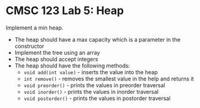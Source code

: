 # CMSC 123 Lab 5: Heap

Implement a min heap.

* The heap should have a max capacity which is a parameter in the constructor
* Implement the tree using an array
* The heap should accept integers
* The heap should have the following methods:
    * `void add(int value)` - inserts the value into the heap
    * `int remove()` - removes the smallest value in the help and returns it
    * `void preorder()` - prints the values in preorder traversal
    * `void inorder()` - prints the values in inorder traversal
    * `void postorder()` - prints the values in postorder traversal